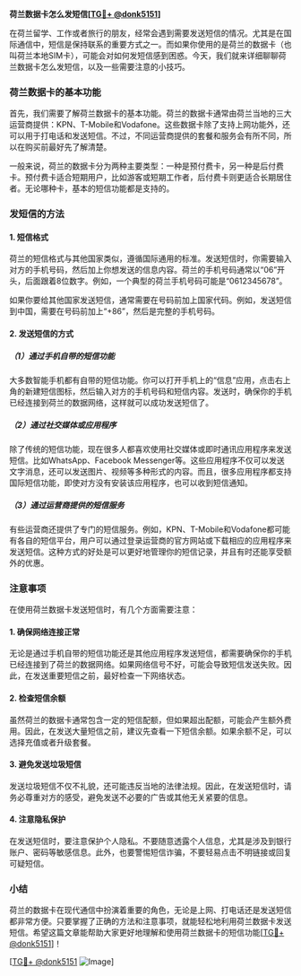 **荷兰数据卡怎么发短信[[TG💪+ @donk5151](https://t.me/s/donk5151)]**

在荷兰留学、工作或者旅行的朋友，经常会遇到需要发送短信的情况。尤其是在国际通信中，短信是保持联系的重要方式之一。而如果你使用的是荷兰的数据卡（也叫荷兰本地SIM卡），可能会对如何发短信感到困惑。今天，我们就来详细聊聊荷兰数据卡怎么发短信，以及一些需要注意的小技巧。

### 荷兰数据卡的基本功能

首先，我们需要了解荷兰数据卡的基本功能。荷兰的数据卡通常由荷兰当地的三大运营商提供：KPN、T-Mobile和Vodafone。这些数据卡除了支持上网功能外，还可以用于打电话和发送短信。不过，不同运营商提供的套餐和服务会有所不同，所以在购买前最好先了解清楚。

一般来说，荷兰的数据卡分为两种主要类型：一种是预付费卡，另一种是后付费卡。预付费卡适合短期用户，比如游客或短期工作者，后付费卡则更适合长期居住者。无论哪种卡，基本的短信功能都是支持的。

### 发短信的方法

#### 1. 短信格式

荷兰的短信格式与其他国家类似，遵循国际通用的标准。发送短信时，你需要输入对方的手机号码，然后加上你想发送的信息内容。荷兰的手机号码通常以“06”开头，后面跟着8位数字。例如，一个典型的荷兰手机号码可能是“0612345678”。

如果你要给其他国家发送短信，通常需要在号码前加上国家代码。例如，发送短信到中国，需要在号码前加上“+86”，然后是完整的手机号码。

#### 2. 发送短信的方式

##### （1）通过手机自带的短信功能

大多数智能手机都有自带的短信功能。你可以打开手机上的“信息”应用，点击右上角的新建短信图标，然后输入对方的手机号码和短信内容。发送时，确保你的手机已经连接到荷兰的数据网络，这样就可以成功发送短信了。

##### （2）通过社交媒体或应用程序

除了传统的短信功能，现在很多人都喜欢使用社交媒体或即时通讯应用程序来发送短信。比如WhatsApp、Facebook Messenger等。这些应用程序不仅可以发送文字消息，还可以发送图片、视频等多种形式的内容。而且，很多应用程序都支持国际短信功能，即使对方没有安装该应用程序，也可以收到短信通知。

##### （3）通过运营商提供的短信服务

有些运营商还提供了专门的短信服务。例如，KPN、T-Mobile和Vodafone都可能有各自的短信平台，用户可以通过登录运营商的官方网站或下载相应的应用程序来发送短信。这种方式的好处是可以更好地管理你的短信记录，并且有时还能享受额外的优惠。

### 注意事项

在使用荷兰数据卡发送短信时，有几个方面需要注意：

#### 1. 确保网络连接正常

无论是通过手机自带的短信功能还是其他应用程序发送短信，都需要确保你的手机已经连接到了荷兰的数据网络。如果网络信号不好，可能会导致短信发送失败。因此，在发送重要短信之前，最好检查一下网络状态。

#### 2. 检查短信余额

虽然荷兰的数据卡通常包含一定的短信配额，但如果超出配额，可能会产生额外费用。因此，在发送大量短信之前，建议先查看一下短信余额。如果余额不足，可以选择充值或者升级套餐。

#### 3. 避免发送垃圾短信

发送垃圾短信不仅不礼貌，还可能违反当地的法律法规。因此，在发送短信时，请务必尊重对方的感受，避免发送不必要的广告或其他无关紧要的信息。

#### 4. 注意隐私保护

在发送短信时，要注意保护个人隐私。不要随意透露个人信息，尤其是涉及到银行账户、密码等敏感信息。此外，也要警惕短信诈骗，不要轻易点击不明链接或回复可疑短信。

### 小结

荷兰的数据卡在现代通信中扮演着重要的角色，无论是上网、打电话还是发送短信都非常方便。只要掌握了正确的方法和注意事项，就能轻松地利用荷兰数据卡发送短信。希望这篇文章能帮助大家更好地理解和使用荷兰数据卡的短信功能[[TG💪+ @donk5151](https://t.me/s/donk5151)]！

[[TG💪+ @donk5151](https://t.me/s/donk5151) ![Image](https://i.postimg.cc/rwNCRYN7/Snipaste-2025-04-30-17-27-05.png)]